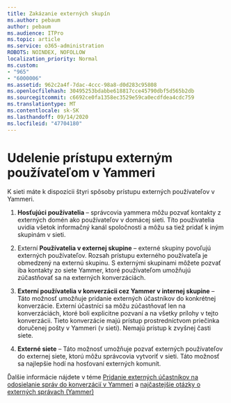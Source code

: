```yaml
---
title: Zakázanie externých skupín
ms.author: pebaum
author: pebaum
ms.audience: ITPro
ms.topic: article
ms.service: o365-administration
ROBOTS: NOINDEX, NOFOLLOW
localization_priority: Normal
ms.custom:
- "965"
- "6000006"
ms.assetid: 962c2a4f-7dac-4ccc-98a8-d0d283c95808
ms.openlocfilehash: 30495253bdabbe618817cce45790dbf5d565b2db
ms.sourcegitcommit: c6692ce0fa1358ec3529e59ca0ecdfdea4cdc759
ms.translationtype: MT
ms.contentlocale: sk-SK
ms.lasthandoff: 09/14/2020
ms.locfileid: "47704180"
---
```

# <a name="how-to-give-access-to-external-users-in-yammer"></a>Udelenie prístupu externým používateľom v Yammeri

K sieti máte k dispozícii štyri spôsoby prístupu externých používateľov v Yammeri.
  
1. **Hosťujúci používatelia** – správcovia yammera môžu pozvať kontakty z externých domén ako používateľov v domácej sieti. Títo používatelia uvidia všetok informačný kanál spoločnosti a môžu sa tiež pridať k iným skupinám v sieti.

2. Externí **Používatelia v externej skupine** – externé skupiny povoľujú externých používateľov. Rozsah prístupu externého používateľa je obmedzený na externú skupinu. S externými skupinami môžete pozvať iba kontakty zo siete Yammer, ktoré používateľom umožňujú zúčastňovať sa na externých konverzáciách.

3. **Externí používatelia v konverzácii cez Yammer v internej skupine** – Táto možnosť umožňuje pridanie externých účastníkov do konkrétnej konverzácie. Externí účastníci sa môžu zúčastňovať len na konverzáciách, ktoré boli explicitne pozvaní a na všetky prílohy v tejto konverzácii. Tieto konverzácie majú prístup prostredníctvom priečinka doručenej pošty v Yammeri (v sieti). Nemajú prístup k zvyšnej časti siete.

4. **Externé siete** – Táto možnosť umožňuje pozvať externých používateľov do externej siete, ktorú môžu správcovia vytvoriť v sieti. Táto možnosť sa najlepšie hodí na hosťovaní externých komunít.

Ďalšie informácie nájdete v téme [Pridanie externých účastníkov na odosielanie správ do konverzácií v Yammeri](https://docs.microsoft.com/yammer/work-with-external-users/add-external-participants) a [najčastejšie otázky o externých správach (Yammer)](https://docs.microsoft.com/yammer/work-with-external-users/external-messaging-faq)
  